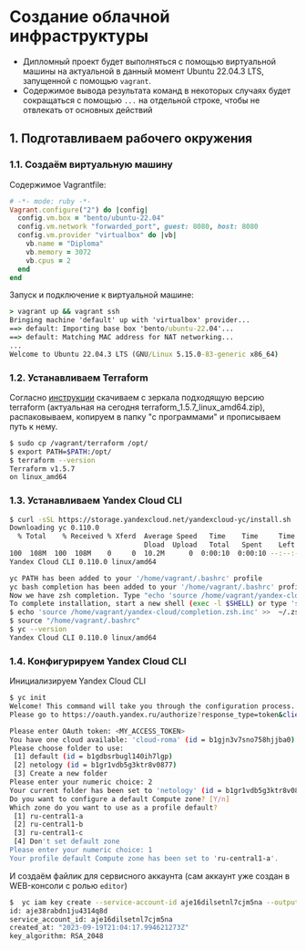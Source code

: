 # Создание облачной инфраструктуры

* Дипломный проект будет выполняться с помощью виртуальной машины на актуальной в данный момент Ubuntu 22.04.3 LTS, запущенной с помощью `vagrant`. 
* Содержимое вывода результата команд в некоторых случаях будет сокращаться с помощью `...` на отдельной строке, чтобы не отвлекать от основных действий

## 1. Подготавливаем рабочего окружения

### 1.1. Создаём виртуальную машину

Содержимое Vagrantfile:
```ruby
# -*- mode: ruby -*-
Vagrant.configure("2") do |config|
  config.vm.box = "bento/ubuntu-22.04"
  config.vm.network "forwarded_port", guest: 8080, host: 8080
  config.vm.provider "virtualbox" do |vb|
    vb.name = "Diploma"
    vb.memory = 3072
    vb.cpus = 2
  end
end
```

Запуск и подключение к виртуальной машине:

```bat
> vagrant up && vagrant ssh
Bringing machine 'default' up with 'virtualbox' provider...
==> default: Importing base box 'bento/ubuntu-22.04'...
==> default: Matching MAC address for NAT networking...
...
Welcome to Ubuntu 22.04.3 LTS (GNU/Linux 5.15.0-83-generic x86_64)
```

### 1.2. Устанавливаем Terraform

Согласно [инструкции](https://cloud.yandex.ru/docs/tutorials/infrastructure-management/terraform-quickstart) скачиваем с зеркала 
подходящую версию terraform (актуальная на сегодня terraform_1.5.7_linux_amd64.zip), распаковываем, копируем в папку "с программами"
и прописываем путь к нему.
```bash
$ sudo cp /vagrant/terraform /opt/
$ export PATH=$PATH:/opt/
$ terraform --version
Terraform v1.5.7
on linux_amd64
```

### 1.3. Устанавливаем Yandex Cloud CLI

```bash
$ curl -sSL https://storage.yandexcloud.net/yandexcloud-yc/install.sh | bash
Downloading yc 0.110.0
  % Total    % Received % Xferd  Average Speed   Time    Time     Time  Current
                                 Dload  Upload   Total   Spent    Left  Speed
100  108M  100  108M    0     0  10.2M      0  0:00:10  0:00:10 --:--:-- 10.5M
Yandex Cloud CLI 0.110.0 linux/amd64

yc PATH has been added to your '/home/vagrant/.bashrc' profile
yc bash completion has been added to your '/home/vagrant/.bashrc' profile.
Now we have zsh completion. Type "echo 'source /home/vagrant/yandex-cloud/completion.zsh.inc' >>  ~/.zshrc" to install it
To complete installation, start a new shell (exec -l $SHELL) or type 'source "/home/vagrant/.bashrc"' in the current one
$ echo 'source /home/vagrant/yandex-cloud/completion.zsh.inc' >>  ~/.zshrc
$ source "/home/vagrant/.bashrc"
$ yc --version
Yandex Cloud CLI 0.110.0 linux/amd64
```

### 1.4. Конфигурируем Yandex Cloud CLI

Инициализируем Yandex Cloud CLI
```bash
$ yc init
Welcome! This command will take you through the configuration process.
Please go to https://oauth.yandex.ru/authorize?response_type=token&client_id=<MY_CLIENT_ID> in order to obtain OAuth token.

Please enter OAuth token: <MY_ACCESS_TOKEN>
You have one cloud available: 'cloud-roma' (id = b1gjn3v7sno758hjjba0). It is going to be used by default.
Please choose folder to use:
 [1] default (id = b1gdbsrbugl140ih7lgp)
 [2] netology (id = b1gr1vdb5g3ktr8v0877)
 [3] Create a new folder
Please enter your numeric choice: 2
Your current folder has been set to 'netology' (id = b1gr1vdb5g3ktr8v0877).
Do you want to configure a default Compute zone? [Y/n]
Which zone do you want to use as a profile default?
 [1] ru-central1-a
 [2] ru-central1-b
 [3] ru-central1-c
 [4] Don't set default zone
Please enter your numeric choice: 1
Your profile default Compute zone has been set to 'ru-central1-a'.
```

И создаём файлик для сервисного аккаунта (сам аккаунт уже создан в WEB-консоли с ролью `editor`)
```bash
$  yc iam key create --service-account-id aje16dilsetnl7cjm5na --output /vagrant/secrets/key.json
id: aje38rabdn1ju4314q8d
service_account_id: aje16dilsetnl7cjm5na
created_at: "2023-09-19T21:04:17.994621273Z"
key_algorithm: RSA_2048
```

